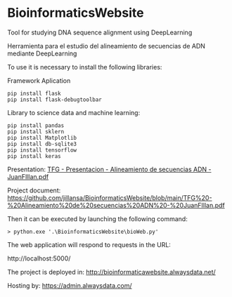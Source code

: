# BioinformaticsWebsite

Tool for studying DNA sequence alignment using DeepLearning

Herramienta para el estudio del alineamiento de secuencias de ADN mediante DeepLearning

To use it is necessary to install the following libraries:

  Framework Aplication

    pip install flask
    pip install flask-debugtoolbar

  Library to science data and machine learning: 

    pip install pandas
    pip install sklern
    pip install Matplotlib
    pip install db-sqlite3
    pip install tensorflow
    pip install keras

Presentation:
[TFG - Presentacion - Alineamiento de secuencias ADN - JuanFIllan.pdf](https://github.com/jillansa/BioinformaticsWebsite/files/7807255/TFG.-.Presentacion.-.Alineamiento.de.secuencias.ADN.-.JuanFIllan.pdf)



Project document:
https://github.com/jillansa/BioinformaticsWebsite/blob/main/TFG%20-%20Alineamiento%20de%20secuencias%20ADN%20-%20JuanFIllan.pdf

Then it can be executed by launching the following command:

    > python.exe '.\BioinformaticsWebsite\bioWeb.py'

The web application will respond to requests in the URL:

http://localhost:5000/

The project is deployed in:
http://bioinformaticawebsite.alwaysdata.net/

Hosting by:
https://admin.alwaysdata.com/
